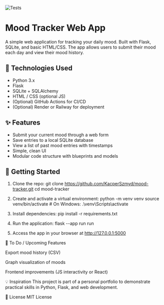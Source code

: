 ![Tests](https://img.shields.io/github/actions/workflow/status/KacperSzmyd/mood-tracker/tests.yml?branch=main&label=tests&logo=github&style=flat-square)
# Mood Tracker Web App

A simple web application for tracking your daily mood. Built with Flask, SQLite, and basic HTML/CSS. The app allows users to submit their mood each day and view their mood history.

## 🔧 Technologies Used

- Python 3.x
- Flask
- SQLite + SQLAlchemy
- HTML / CSS (optional JS)
- (Optional) GitHub Actions for CI/CD
- (Optional) Render or Railway for deployment

## ✨ Features

- Submit your current mood through a web form
- Save entries to a local SQLite database
- View a list of past mood entries with timestamps
- Simple, clean UI
- Modular code structure with blueprints and models

## 🚀 Getting Started

1. Clone the repo:
   git clone https://github.com/KacperSzmyd/mood-tracker.git
   cd mood-tracker

2. Create and activate a virtual environment:
    python -m venv venv
    source venv/bin/activate  # On Windows: .\venv\Scripts\activate

3. Install dependencies:
    pip install -r requirements.txt

4. Run the application:
    flask --app run run

5. Access the app in your browser at http://127.0.0.1:5000


🧪 To Do / Upcoming Features

 Export mood history (CSV)

 Graph visualization of moods

 Frontend improvements (JS interactivity or React)

💡 Inspiration
This project is part of a personal portfolio to demonstrate practical skills in Python, Flask, and web development.

📜 License
MIT License